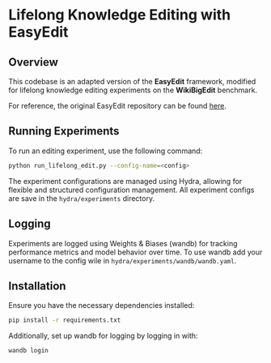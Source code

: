 # Lifelong Knowledge Editing with EasyEdit

## Overview
This codebase is an adapted version of the **EasyEdit** framework, modified for lifelong knowledge editing experiments on the **WikiBigEdit** benchmark.

For reference, the original EasyEdit repository can be found [here](https://github.com/thunlp/EasyEdit).

## Running Experiments
To run an editing experiment, use the following command:
```bash
python run_lifelong_edit.py --config-name=<config>
```
The experiment configurations are managed using Hydra, allowing for flexible and structured configuration management.
All experiment configs are save in the `hydra/experiments` directory.

## Logging

Experiments are logged using Weights & Biases (wandb) for tracking performance metrics and model behavior over time.
To use wandb add your username to the config wile in `hydra/experiments/wandb/wandb.yaml`.

## Installation

Ensure you have the necessary dependencies installed:
```bash
pip install -r requirements.txt
```

Additionally, set up wandb for logging by logging in with:
```bash
wandb login
```

